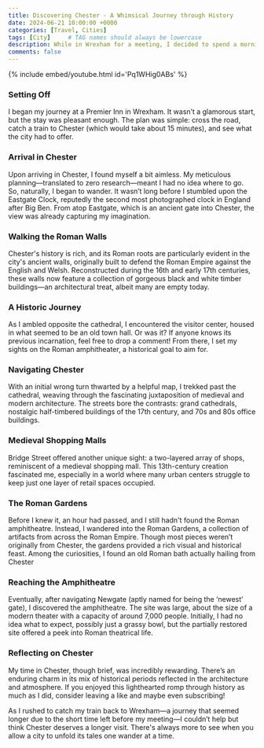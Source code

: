 ```yaml
---
title: Discovering Chester - A Whimsical Journey through History
date: 2024-06-21 10:00:00 +0000
categories: [Travel, Cities]
tags: [City]     # TAG names should always be lowercase
description: While in Wrexham for a meeting, I decided to spend a morning in Chester to see what it had to offer.
comments: false
---
```

{% include embed/youtube.html id='Pq1WHig0ABs' %}

### Setting Off

I began my journey at a Premier Inn in Wrexham. It wasn’t a glamorous start, but the stay was pleasant enough. The plan was simple: cross the road, catch a train to Chester (which would take about 15 minutes), and see what the city had to offer.

### Arrival in Chester

Upon arriving in Chester, I found myself a bit aimless. My meticulous planning—translated to zero research—meant I had no idea where to go. So, naturally, I began to wander. It wasn’t long before I stumbled upon the Eastgate Clock, reputedly the second most photographed clock in England after Big Ben. From atop Eastgate, which is an ancient gate into Chester, the view was already capturing my imagination.

### Walking the Roman Walls

Chester's history is rich, and its Roman roots are particularly evident in the city's ancient walls, originally built to defend the Roman Empire against the English and Welsh. Reconstructed during the 16th and early 17th centuries, these walls now feature a collection of gorgeous black and white timber buildings—an architectural treat, albeit many are empty today.

### A Historic Journey

As I ambled opposite the cathedral, I encountered the visitor center, housed in what seemed to be an old town hall. Or was it? If anyone knows its previous incarnation, feel free to drop a comment! From there, I set my sights on the Roman amphitheater, a historical goal to aim for.

### Navigating Chester

With an initial wrong turn thwarted by a helpful map, I trekked past the cathedral, weaving through the fascinating juxtaposition of medieval and modern architecture. The streets bore the contrasts: grand cathedrals, nostalgic half-timbered buildings of the 17th century, and 70s and 80s office buildings.

### Medieval Shopping Malls

Bridge Street offered another unique sight: a two-layered array of shops, reminiscent of a medieval shopping mall. This 13th-century creation fascinated me, especially in a world where many urban centers struggle to keep just one layer of retail spaces occupied.

### The Roman Gardens

Before I knew it, an hour had passed, and I still hadn't found the Roman amphitheatre. Instead, I wandered into the Roman Gardens, a collection of artifacts from across the Roman Empire. Though most pieces weren’t originally from Chester, the gardens provided a rich visual and historical feast. Among the curiosities, I found an old Roman bath actually hailing from Chester

### Reaching the Amphitheatre

Eventually, after navigating Newgate (aptly named for being the ‘newest’ gate), I discovered the amphitheatre. The site was large, about the size of a modern theater with a capacity of around 7,000 people. Initially, I had no idea what to expect, possibly just a grassy bowl, but the partially restored site offered a peek into Roman theatrical life.

### Reflecting on Chester

My time in Chester, though brief, was incredibly rewarding. There’s an enduring charm in its mix of historical periods reflected in the architecture and atmosphere. If you enjoyed this lighthearted romp through history as much as I did, consider leaving a like and maybe even subscribing!

As I rushed to catch my train back to Wrexham—a journey that seemed longer due to the short time left before my meeting—I couldn’t help but think Chester deserves a longer visit. There's always more to see when you allow a city to unfold its tales one wander at a time.